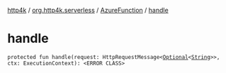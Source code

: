 [http4k](../../index.md) / [org.http4k.serverless](../index.md) / [AzureFunction](index.md) / [handle](./handle.md)

# handle

`protected fun handle(request: HttpRequestMessage<`[`Optional`](https://docs.oracle.com/javase/9/docs/api/java/util/Optional.html)`<`[`String`](https://kotlinlang.org/api/latest/jvm/stdlib/kotlin/-string/index.html)`>>, ctx: ExecutionContext): <ERROR CLASS>`